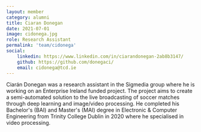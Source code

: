 ```yaml
---
layout: member
category: alumni
title: Ciaran Donegan
date: 2021-07-01
image: cidonega.jpg
role: Research Assistant
permalink: 'team/cidonega'
social:
    linkedin: https://www.linkedin.com/in/ciarandonegan-2ab8b3147/
    github: https://github.com/donegaci/
    email: cidonega@tcd.ie
---
```


Ciarán Donegan was a research assistant in the Sigmedia group where he is working
on an Enterprise Ireland funded project. The project aims to create a
semi-automated solution to the live broadcasting of soccer matches through deep
learning and image/video processing. He completed his Bachelor's (BAI) and
Master's (MAI) degree in Electronic & Computer Engineering from Trinity College
Dublin in 2020 where he specialised in video processing. 
